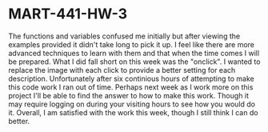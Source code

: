 # MART-441-HW-3

The functions and variables confused me initially but after viewing the examples provided it didn't take long to pick it up. I feel like there are more 
advanced techniques to learn with them and that when the time comes I will be prepared. What I did fall short on this week was the "onclick". I wanted to replace the image with each click to provide a better setting for each description. Unfortunately after six continious hours of attempting to make this code work I ran out
of time. Perhaps next week as I work more on this project I'll be able to find the answer to how to make this work. Though it may require logging on during your visiting hours to see how you would do it. Overall, I am satisfied with the work this week, though I still think I can do better.

